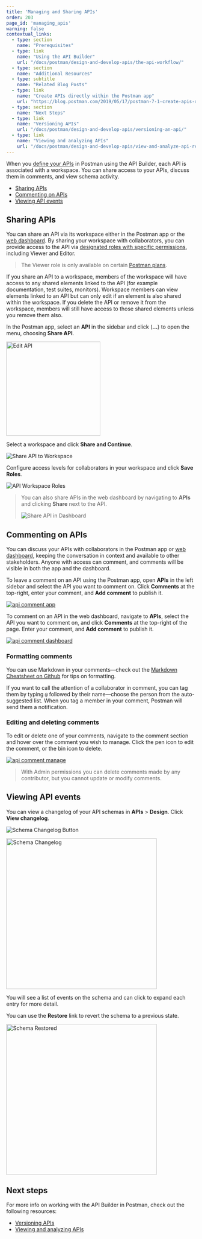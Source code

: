 ```yaml
---
title: 'Managing and Sharing APIs'
order: 203
page_id: 'managing_apis'
warning: false
contextual_links:
  - type: section
    name: "Prerequisites"
  - type: link
    name: "Using the API Builder"
    url: "/docs/postman/design-and-develop-apis/the-api-workflow/"
  - type: section
    name: "Additional Resources"
  - type: subtitle
    name: "Related Blog Posts"
  - type: link
    name: "Create APIs directly within the Postman app"
    url: "https://blog.postman.com/2019/05/17/postman-7-1-create-apis-directly-within-the-postman-app/"
  - type: section
    name: "Next Steps"
  - type: link
    name: "Versioning APIs"
    url: "/docs/postman/design-and-develop-apis/versioning-an-api/"
  - type: link
    name: "Viewing and analyzing APIs"
    url: "/docs/postman/design-and-develop-apis/view-and-analyze-api-reports/"
---
```


When you [define your APIs](/docs/postman/design-and-develop-apis/the-api-workflow/) in Postman using the API Builder, each API is associated with a workspace. You can share access to your APIs, discuss them in comments, and view schema activity.

- [Sharing APIs](#sharing-apis)
- [Commenting on APIs](#commenting-on-apis)
- [Viewing API events](#viewing-api-events)

## Sharing APIs

You can share an API via its workspace either in the Postman app or the [web dashboard](https://app.getpostman.com/dashboard). By sharing your workspace with collaborators, you can provide access to the API via [designated roles with specific permissions](/docs/postman/collaboration/roles-and-permissions/), including Viewer and Editor.

> The Viewer role is only available on certain [Postman plans](https://www.postman.com/pricing).

If you share an API to a workspace, members of the workspace will have access to any shared elements linked to the API (for example documentation, test suites, monitors). Workspace members can view elements linked to an API but can only edit if an element is also shared within the workspace. If you delete the API or remove it from the workspace, members will still have access to those shared elements unless you remove them also.

In the Postman app, select an __API__ in the sidebar and click (__...__) to open the menu, choosing **Share API**.

<img alt="Edit API" src="https://assets.postman.com/postman-docs/api-edit-options.jpg" width="250px"/>

Select a workspace and click __Share and Continue__.

![Share API to Workspace](https://assets.postman.com/postman-docs/share-api-to-workspace.jpg)

Configure access levels for collaborators in your workspace and click __Save Roles__.

![API Workspace Roles](https://assets.postman.com/postman-docs/api-workspace-roles.jpg)

> You can also share APIs in the web dashboard by navigating to __APIs__ and clicking __Share__ next to the API.
>
> ![Share API in Dashboard](https://assets.postman.com/postman-docs/share-api-dashboard.jpg)

## Commenting on APIs

You can discuss your APIs with collaborators in the Postman app or [web dashboard](https://app.getpostman.com), keeping the conversation in context and available to other stakeholders. Anyone with access can comment, and comments will be visible in both the app and the dashboard.

To leave a comment on an API using the Postman app, open __APIs__ in the left sidebar and select the API you want to comment on. Click **Comments** at the top-right, enter your comment, and **Add comment** to publish it.

[![api comment app](https://assets.postman.com/postman-docs/apicommentapp.gif)](https://assets.postman.com/postman-docs/apicommentapp.gif)

To comment on an API in the web dashboard, navigate to __APIs__, select the API you want to comment on, and click **Comments** at the top-right of the page. Enter your comment, and **Add comment** to publish it.

[![api comment dashboard](https://assets.postman.com/postman-docs/apicommentdashboard.gif)](https://assets.postman.com/postman-docs/apicommentdashboard.gif)

### Formatting comments

You can use Markdown in your comments—check out the [Markdown Cheatsheet on Github](https://github.com/adam-p/markdown-here/wiki/Markdown-Cheatsheet) for tips on formatting.

If you want to call the attention of a collaborator in comment, you can tag them by typing `@` followed by their name—choose the person from the auto-suggested list. When you tag a member in your comment, Postman will send them a notification.

### Editing and deleting comments

To edit or delete one of your comments, navigate to the comment section and hover over the comment you wish to manage. Click the pen icon to edit the comment, or the bin icon to delete.

[![api comment manage](https://assets.postman.com/postman-docs/apicommentmanage.png)](https://assets.postman.com/postman-docs/apicommentmanage.png)

> With Admin permissions you can delete comments made by any contributor, but you cannot update or modify comments.

## Viewing API events

You can view a changelog of your API schemas in __APIs__ &gt; __Design__. Click **View changelog**.

![Schema Changelog Button](https://assets.postman.com/postman-docs/schema-changelog-button.jpg)

<img alt="Schema Changelog" src="https://assets.postman.com/postman-docs/schema-changelog-list.jpg" width="400px"/>

You will see a list of events on the schema and can click to expand each entry for more detail.

You can use the __Restore__ link to revert the schema to a previous state.

<img alt="Schema Restored" src="https://assets.postman.com/postman-docs/schema-restored.jpg" width="400px"/>

## Next steps

For more info on working with the API Builder in Postman, check out the following resources:

- [Versioning APIs](/docs/postman/design-and-develop-apis/versioning-an-api/)
- [Viewing and analyzing APIs](/docs/postman/design-and-develop-apis/view-and-analyze-api-reports/)
